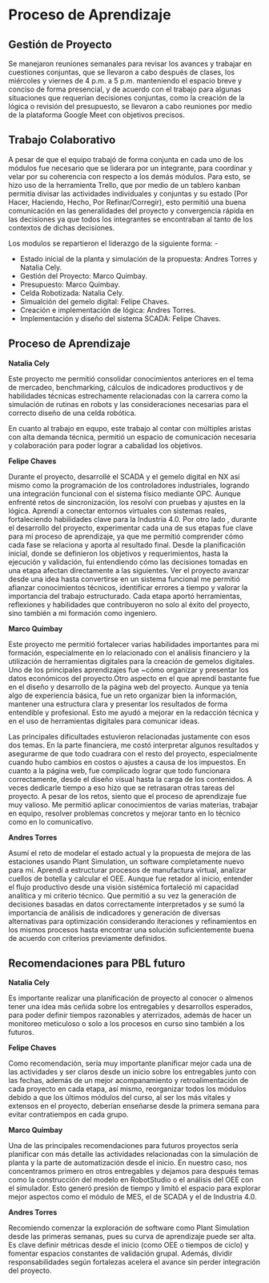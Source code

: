 # Proceso de Aprendizaje

## Gestión de Proyecto
Se manejaron reuniones semanales para revisar los avances y trabajar en cuestiones conjuntas, que se llevaron a cabo después de clases, los miércoles y viernes de 4 p.m. a 5 p.m. manteniendo el espacio breve y conciso de forma presencial, y de acuerdo con el trabajo para algunas situaciones que requerían decisiones conjuntas, como la creación de la lógica o revisión del presupuesto, se llevaron a cabo reuniones por medio de la plataforma Google Meet con objetivos precisos.

## Trabajo Colaborativo
A pesar de que el equipo trabajó de forma conjunta en cada uno de los módulos fue necesario que se liderara por un integrante, para coordinar y velar por su coherencia con respecto a los demás módulos. Para esto, se hizo uso de la herramienta Trello, que por medio de un tablero kanban permitia divisar las actividades individuales y conjuntas y su estado (Por Hacer, Haciendo, Hecho, Por Refinar/Corregir), esto permitió una buena comunicación en las generalidades del proyecto y convergencia rápida en las decisiones ya que todos los integrantes se encontraban al tanto de los contextos de dichas decisiones.

Los modulos se repartieron el liderazgo de la siguiente forma: -
* Estado inicial de la planta y simulación de la propuesta: Andres Torres y Natalia Cely.
* Gestión del Proyecto: Marco Quimbay.
* Presupuesto: Marco Quimbay.
* Celda Robotizada: Natalia Cely.
* Simualción del gemelo digital: Felipe Chaves.
* Creación e implementación de lógica: Andres Torres.
* Implementación y diseño del sistema SCADA: Felipe Chaves.

## Proceso de Aprendizaje

**Natalia Cely**

Este proyecto me permitió consolidar conocimientos anteriores en el tema de mercadeo, benchmarking, cálculos de indicadores productivos y de habilidades técnicas estrechamente relacionadas con la carrera como la simulación de rutinas en robots y las consideraciones necesarias para el correcto diseño de una celda robótica.

En cuanto al trabajo en equpo, este trabajo al contar con múltiples aristas con alta demanda técnica, permitió un espacio de comunicación necesaria y colaboración para poder lograr a cabalidad los objetivos.

**Felipe Chaves**

Durante el proyecto, desarrollé el SCADA y el gemelo digital en NX así mismo como la programación de los controladores industriales, logrando una integración funcional con el sistema físico mediante OPC. Aunque enfrenté retos de sincronización, los resolví con pruebas y ajustes en la lógica. Aprendí a conectar entornos virtuales con sistemas reales, fortaleciendo habilidades clave para la Industria 4.0. Por otro lado , durante el desarrollo del proyecto, experimentar cada una de sus etapas fue clave para mi proceso de aprendizaje, ya que me permitió comprender cómo cada fase se relaciona y aporta al resultado final. Desde la planificación inicial, donde se definieron los objetivos y requerimientos, hasta la ejecución y validación, fui entendiendo cómo las decisiones tomadas en una etapa afectan directamente a las siguientes. Ver el proyecto avanzar desde una idea hasta convertirse en un sistema funcional me permitió afianzar conocimientos técnicos, identificar errores a tiempo y valorar la importancia del trabajo estructurado. Cada etapa aportó herramientas, reflexiones y habilidades que contribuyeron no solo al éxito del proyecto, sino también a mi formación como ingeniero.

**Marco Quimbay**

Este proyecto me permitió fortalecer varias habilidades importantes para mi formación, especialmente en lo relacionado con el análisis financiero y la utilización de herramientas digitales para la creación de gemelos digitales. Uno de los principales aprendizajes fue ~cómo organizar y presentar los datos económicos del proyecto.Otro aspecto en el que aprendí bastante fue en el diseño y desarrollo de la página web del proyecto. Aunque ya tenía algo de experiencia básica, fue un reto organizar bien la información, mantener una estructura clara y presentar los resultados de forma entendible y profesional. Esto me ayudó a mejorar en la redacción técnica y en el uso de herramientas digitales para comunicar ideas.

Las principales dificultades estuvieron relacionadas justamente con esos dos temas. En la parte financiera, me costó interpretar algunos resultados y asegurarme de que todo cuadrara con el resto del proyecto, especialmente cuando hubo cambios en costos o ajustes a causa de los impuestos. En cuanto a la página web, fue complicado lograr que todo funcionara correctamente, desde el diseño visual hasta la carga de los contenidos. A veces dedicarle tiempo a eso hizo que se retrasaran otras tareas del proyecto. A pesar de los retos, siento que el proceso de aprendizaje fue muy valioso. Me permitió aplicar conocimientos de varias materias, trabajar en equipo, resolver problemas concretos y mejorar tanto en lo técnico como en lo comunicativo.

**Andres Torres**

Asumí el reto de modelar el estado actual y la propuesta de mejora de las estaciones usando Plant Simulation, un software completamente nuevo para mí. Aprendí a estructurar procesos de manufactura virtual, analizar cuellos de botella y calcular el OEE. Aunque fue retador al inicio, entender el flujo productivo desde una visión sistémica fortaleció mi capacidad analítica y mi criterio técnico. Que permitió a su vez la generación de decisiones basadas en datos correctamente interpretados y se sumó la importancia de análisis de indicadores y generación de diversas alternativas para optimización considerando iteraciones y refinamientos en los mismos procesos hasta encontrar una solución suficientemente buena de acuerdo con criterios previamente definidos.

## Recomendaciones para PBL futuro

**Natalia Cely**

Es importante realizar una planificación de proyecto al conocer o almenos tener una idea más ceñida sobre los entregables y desarrollos esperados, para poder definir tiempos razonables y aterrizados, además de hacer un monitoreo meticuloso o solo a los procesos en curso sino también a los futuros.

**Felipe Chaves**

Como recomendación, sería muy importante planificar mejor cada una de las actividades y ser claros desde un inicio sobre los entregables junto con las fechas, además de un mejor acompanamiento y retroalimentación de cada proyecto en cada etapa, así mismo, reorganizar todos los módulos debido a que los últimos módulos del curso, al ser los más vitales y extensos en el proyecto, deberían enseñarse desde la primera semana para evitar contratiempos en cada grupo.

**Marco Quimbay**

Una de las principales recomendaciones para futuros proyectos sería planificar con más detalle las actividades relacionadas con la simulación de planta y la parte de automatización desde el inicio. En nuestro caso, nos concentramos primero en otros entregables y dejamos para después temas como la construcción del modelo en RobotStudio o el análisis del OEE con el simulador. Esto generó presión de tiempo y limitó el espacio para explorar mejor aspectos como el módulo de MES, el de SCADA y el de Industria 4.0.

**Andres Torres**

Recomiendo comenzar la exploración de software como Plant Simulation desde las primeras semanas, pues su curva de aprendizaje puede ser alta. Es clave definir métricas desde el inicio (como OEE o tiempos de ciclo) y fomentar espacios constantes de validación grupal. Además, dividir responsabilidades según fortalezas acelera el avance sin perder integración del proyecto.
